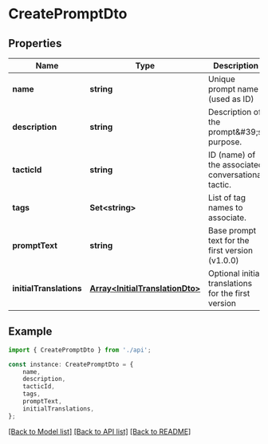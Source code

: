 # CreatePromptDto


## Properties

Name | Type | Description | Notes
------------ | ------------- | ------------- | -------------
**name** | **string** | Unique prompt name (used as ID) | [default to undefined]
**description** | **string** | Description of the prompt\&#39;s purpose. | [optional] [default to undefined]
**tacticId** | **string** | ID (name) of the associated conversational tactic. | [optional] [default to undefined]
**tags** | **Set&lt;string&gt;** | List of tag names to associate. | [optional] [default to undefined]
**promptText** | **string** | Base prompt text for the first version (v1.0.0) | [default to undefined]
**initialTranslations** | [**Array&lt;InitialTranslationDto&gt;**](InitialTranslationDto.md) | Optional initial translations for the first version | [optional] [default to undefined]

## Example

```typescript
import { CreatePromptDto } from './api';

const instance: CreatePromptDto = {
    name,
    description,
    tacticId,
    tags,
    promptText,
    initialTranslations,
};
```

[[Back to Model list]](../README.md#documentation-for-models) [[Back to API list]](../README.md#documentation-for-api-endpoints) [[Back to README]](../README.md)
